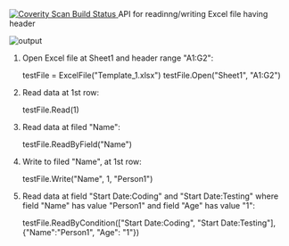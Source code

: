 <a href="https://scan.coverity.com/projects/shymaxtic-excelapi">
  <img alt="Coverity Scan Build Status"
       src="https://scan.coverity.com/projects/19458/badge.svg"/>
</a>
API for readinng/writing Excel file having header

![output](https://user-images.githubusercontent.com/23006460/67298217-26779400-f515-11e9-970f-9de2672d5789.png)




1. Open Excel file at Sheet1 and header range "A1:G2":

    testFile = ExcelFile("Template_1.xlsx")
    testFile.Open("Sheet1", "A1:G2")

2. Read data at 1st row:

    testFile.Read(1)

2. Read data at filed "Name":

    testFile.ReadByField("Name")

3. Write to filed "Name", at 1st row:

    testFile.Write("Name", 1, "Person1")

4. Read data at field "Start Date:Coding" and "Start Date:Testing" where field "Name" has value "Person1" and field "Age" has value "1":

    testFile.ReadByCondition(["Start Date:Coding", "Start Date:Testing"], {"Name":"Person1", "Age": "1"})

